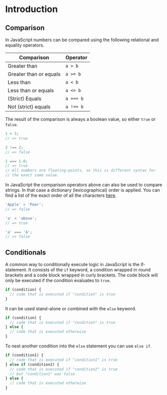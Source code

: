 # Introduction

## Comparison

In JavaScript numbers can be compared using the following relational and equality operators.

| Comparison             | Operator  |
| ---------------------- | --------- |
| Greater than           | `a > b`   |
| Greater than or equals | `a >= b`  |
| Less than              | `a < b`   |
| Less than or equals    | `a <= b`  |
| (Strict) Equals        | `a === b` |
| Not (strict) equals    | `a !== b` |

The result of the comparison is always a boolean value, so either `true` or `false`.

```javascript
1 < 3;
// => true

2 !== 2;
// => false

1 === 1.0;
// => true
// All numbers are floating-points, so this is different syntax for
// the exact same value.
```

In JavaScript the comparison operators above can also be used to compare strings. In that case a dictionary (lexicographical) order is applied. You can find a list of the exact order of all the characters [here][utf-16-list].

```javascript
'Apple' > 'Pear';
// => false

'a' < 'above';
// => true

'a' === 'A';
// => false
```

## Conditionals

A common way to conditionally execute logic in JavaScript is the if-statement. It consists of the `if` keyword, a condition wrapped in round brackets and a code block wrapped in curly brackets. The code block will only be executed if the condition evaluates to `true`.

```javascript
if (condition) {
  // code that is executed if "condition" is true
}
```

It can be used stand-alone or combined with the `else` keyword.

```javascript
if (condition) {
  // code that is executed if "condition" is true
} else {
  // code that is executed otherwise
}
```

To nest another condition into the `else` statement you can use `else if`.

```javascript
if (condition1) {
  // code that is executed if "condition1" is true
} else if (condition2) {
  // code that is executed if "condition2" is true
  // but "condition1" was false
} else {
  // code that is executed otherwise
}
```

[utf-16-list]: https://www.fileformat.info/info/charset/UTF-16/list.htm
